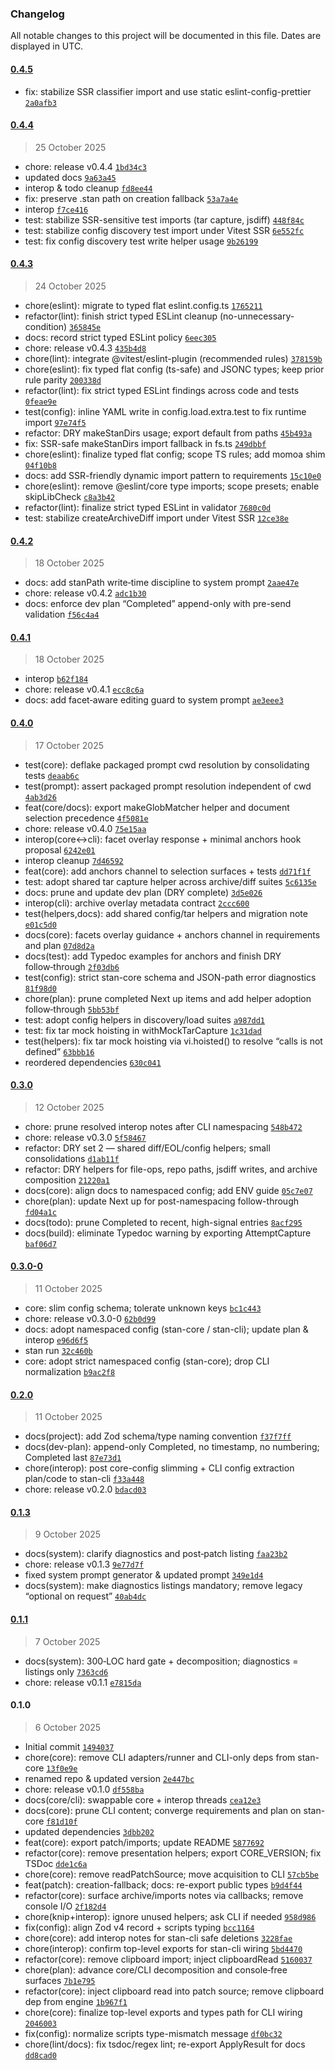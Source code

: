 ### Changelog

All notable changes to this project will be documented in this file. Dates are displayed in UTC.

#### [0.4.5](https://github.com/karmaniverous/stan-core/compare/0.4.4...0.4.5)

- fix: stabilize SSR classifier import and use static eslint-config-prettier [`2a0afb3`](https://github.com/karmaniverous/stan-core/commit/2a0afb32c5db2e0455f5170396228787d5f2d82f)

#### [0.4.4](https://github.com/karmaniverous/stan-core/compare/0.4.3...0.4.4)

> 25 October 2025

- chore: release v0.4.4 [`1bd34c3`](https://github.com/karmaniverous/stan-core/commit/1bd34c3facd582d9be11bcd24b967650a57bc719)
- updated docs [`9a63a45`](https://github.com/karmaniverous/stan-core/commit/9a63a4536ef3788598af11dbe0b0ef9bb262d3be)
- interop & todo cleanup [`fd8ee44`](https://github.com/karmaniverous/stan-core/commit/fd8ee44e929b8e77e25180b789901cf6d9cea84a)
- fix: preserve .stan path on creation fallback [`53a7a4e`](https://github.com/karmaniverous/stan-core/commit/53a7a4eb991a6d4fa2d2fde418257d652fb62f6c)
- interop [`f7ce416`](https://github.com/karmaniverous/stan-core/commit/f7ce416fa1ffae69fd74de011b33e87f1ed78bcf)
- test: stabilize SSR-sensitive test imports (tar capture, jsdiff) [`448f84c`](https://github.com/karmaniverous/stan-core/commit/448f84c1ac489028a5336da5547288f08eaf198d)
- test: stabilize config discovery test import under Vitest SSR [`6e552fc`](https://github.com/karmaniverous/stan-core/commit/6e552fce9484bdd7fb9ac557a5a37580f892e6de)
- test: fix config discovery test write helper usage [`9b26199`](https://github.com/karmaniverous/stan-core/commit/9b26199f6c34fd2d6661d5e55b610ba52c119a43)

#### [0.4.3](https://github.com/karmaniverous/stan-core/compare/0.4.2...0.4.3)

> 24 October 2025

- chore(eslint): migrate to typed flat eslint.config.ts [`1765211`](https://github.com/karmaniverous/stan-core/commit/17652115d3de9883c0c2ed05d40d62e1a093aace)
- refactor(lint): finish strict typed ESLint cleanup (no-unnecessary-condition) [`365845e`](https://github.com/karmaniverous/stan-core/commit/365845ef0f4cc25075af9354c6dc9edfad35ede2)
- docs: record strict typed ESLint policy [`6eec305`](https://github.com/karmaniverous/stan-core/commit/6eec3052c144d822bede5543181465dbb20bea06)
- chore: release v0.4.3 [`435b4d8`](https://github.com/karmaniverous/stan-core/commit/435b4d8a1945aec2b556a076715067b3fa414e2a)
- chore(lint): integrate @vitest/eslint-plugin (recommended rules) [`378159b`](https://github.com/karmaniverous/stan-core/commit/378159bb6af4664c6b226297f675941f69a8ee14)
- chore(eslint): fix typed flat config (ts-safe) and JSONC types; keep prior rule parity [`200338d`](https://github.com/karmaniverous/stan-core/commit/200338dec59ac466a7969810a7516d86e237a0fb)
- refactor(lint): fix strict typed ESLint findings across code and tests [`0feae9e`](https://github.com/karmaniverous/stan-core/commit/0feae9ed0807d88c0ff207a8133c278072c0135a)
- test(config): inline YAML write in config.load.extra.test to fix runtime import [`97e74f5`](https://github.com/karmaniverous/stan-core/commit/97e74f5988199a1600e1677f20cc628b7b444078)
- refactor: DRY makeStanDirs usage; export default from paths [`45b493a`](https://github.com/karmaniverous/stan-core/commit/45b493a8ac4c550a0d0a0abc9e8a6a5d0146b445)
- fix: SSR-safe makeStanDirs import fallback in fs.ts [`249dbbf`](https://github.com/karmaniverous/stan-core/commit/249dbbfe0f80b02d68a31890a75555c57e401cec)
- chore(eslint): finalize typed flat config; scope TS rules; add momoa shim [`04f10b8`](https://github.com/karmaniverous/stan-core/commit/04f10b8342fe04dbd4d42f5fc82476afdc82b2d4)
- docs: add SSR-friendly dynamic import pattern to requirements [`15c10e0`](https://github.com/karmaniverous/stan-core/commit/15c10e0451cd93fc321837bc2d7ac8459bb7dd13)
- chore(eslint): remove @eslint/core type imports; scope presets; enable skipLibCheck [`c8a3b42`](https://github.com/karmaniverous/stan-core/commit/c8a3b42c58102c87d995d0e69967027d317836fa)
- refactor(lint): finalize strict typed ESLint in validator [`7680c0d`](https://github.com/karmaniverous/stan-core/commit/7680c0de38d3ab38341d6c1c8d6f4074b8f68a96)
- test: stabilize createArchiveDiff import under Vitest SSR [`12ce38e`](https://github.com/karmaniverous/stan-core/commit/12ce38e9bd4e161b7e8271711bc92d4710a1b4f3)

#### [0.4.2](https://github.com/karmaniverous/stan-core/compare/0.4.1...0.4.2)

> 18 October 2025

- docs: add stanPath write‑time discipline to system prompt [`2aae47e`](https://github.com/karmaniverous/stan-core/commit/2aae47ed80eadaa3c1475f5a6bc078e94a76f5bc)
- chore: release v0.4.2 [`adc1b30`](https://github.com/karmaniverous/stan-core/commit/adc1b309755800b8ee3b5ce3147854a4c078b34b)
- docs: enforce dev plan “Completed” append-only with pre-send validation [`f56c4a4`](https://github.com/karmaniverous/stan-core/commit/f56c4a43588228d9d858d1f4394d7f757cf619fe)

#### [0.4.1](https://github.com/karmaniverous/stan-core/compare/0.4.0...0.4.1)

> 18 October 2025

- interop [`b62f184`](https://github.com/karmaniverous/stan-core/commit/b62f1840b320e1753f6eae95993078ef9670b79e)
- chore: release v0.4.1 [`ecc8c6a`](https://github.com/karmaniverous/stan-core/commit/ecc8c6a827f9b2cad29adb4362ec87b8242b60f6)
- docs: add facet‑aware editing guard to system prompt [`ae3eee3`](https://github.com/karmaniverous/stan-core/commit/ae3eee3ef17a43f1abcee0ac90cbce02a686cb70)

#### [0.4.0](https://github.com/karmaniverous/stan-core/compare/0.3.0...0.4.0)

> 17 October 2025

- test(core): deflake packaged prompt cwd resolution by consolidating tests [`deaab6c`](https://github.com/karmaniverous/stan-core/commit/deaab6c1254ff863488e5034b754c43a3d0abd8d)
- test(prompt): assert packaged prompt resolution independent of cwd [`4ab3d26`](https://github.com/karmaniverous/stan-core/commit/4ab3d26867d33b1d76adaa725d04bb989beeb4e1)
- feat(core/docs): export makeGlobMatcher helper and document selection precedence [`4f5081e`](https://github.com/karmaniverous/stan-core/commit/4f5081efa319d8478caecfc9c857ed464a9bbdaa)
- chore: release v0.4.0 [`75e15aa`](https://github.com/karmaniverous/stan-core/commit/75e15aa66c52b7503509ccbab94e45971dbdc555)
- interop(core↔cli): facet overlay response + minimal anchors hook proposal [`6242e01`](https://github.com/karmaniverous/stan-core/commit/6242e016463492f3f9978c5b8e724d96a7679583)
- interop cleanup [`7d46592`](https://github.com/karmaniverous/stan-core/commit/7d465928e5d9e589e0db5c525c2328e59b8d9e16)
- feat(core): add anchors channel to selection surfaces + tests [`dd71f1f`](https://github.com/karmaniverous/stan-core/commit/dd71f1fabb2a456d898fae6315acbe75166a5b62)
- test: adopt shared tar capture helper across archive/diff suites [`5c6135e`](https://github.com/karmaniverous/stan-core/commit/5c6135e6941d6442e158983aa066ea5ac590f0e1)
- docs: prune and update dev plan (DRY complete) [`3d5e026`](https://github.com/karmaniverous/stan-core/commit/3d5e0268efddf90afaaee755b297a5ec24b630c8)
- interop(cli): archive overlay metadata contract [`2ccc600`](https://github.com/karmaniverous/stan-core/commit/2ccc6005bc0c8a3134a90252c4dbd82282044538)
- test(helpers,docs): add shared config/tar helpers and migration note [`e01c5d0`](https://github.com/karmaniverous/stan-core/commit/e01c5d0cdd31cd5d609f651f07a5808a475602bd)
- docs(core): facets overlay guidance + anchors channel in requirements and plan [`07d8d2a`](https://github.com/karmaniverous/stan-core/commit/07d8d2a99dff16b90816445b029c63332f5e0ec3)
- docs(test): add Typedoc examples for anchors and finish DRY follow‑through [`2f03db6`](https://github.com/karmaniverous/stan-core/commit/2f03db64f1cc5ca1dac7980ee8f8d3c97e62b1c3)
- test(config): strict stan-core schema and JSON-path error diagnostics [`81f98d0`](https://github.com/karmaniverous/stan-core/commit/81f98d06e593492c34b8658e40468a97a3c0b89d)
- chore(plan): prune completed Next up items and add helper adoption follow‑through [`5bb53bf`](https://github.com/karmaniverous/stan-core/commit/5bb53bf5eb6ee435b156061758e6ff197128090c)
- test: adopt config helpers in discovery/load suites [`a987dd1`](https://github.com/karmaniverous/stan-core/commit/a987dd1260f7fcae09b877bb38bc217f743994d5)
- test: fix tar mock hoisting in withMockTarCapture [`1c31dad`](https://github.com/karmaniverous/stan-core/commit/1c31dadad18eac086fa6fb6ab67bc237efef34df)
- test(helpers): fix tar mock hoisting via vi.hoisted() to resolve “calls is not defined” [`63bbb16`](https://github.com/karmaniverous/stan-core/commit/63bbb166ebff1cbc5e2fde334e752244190dae34)
- reordered dependencies [`630c041`](https://github.com/karmaniverous/stan-core/commit/630c04155c0a45f2aa6b45b532accd2f48b8adad)

#### [0.3.0](https://github.com/karmaniverous/stan-core/compare/0.3.0-0...0.3.0)

> 12 October 2025

- chore: prune resolved interop notes after CLI namespacing [`548b472`](https://github.com/karmaniverous/stan-core/commit/548b472d09bec72cc6252b6028d7bd6541e75b12)
- chore: release v0.3.0 [`5f58467`](https://github.com/karmaniverous/stan-core/commit/5f584678e5201c470e6b077727e0f40c9e6f8535)
- refactor: DRY set 2 — shared diff/EOL/config helpers; small consolidations [`d1ab11f`](https://github.com/karmaniverous/stan-core/commit/d1ab11f623d2897ea8fd006ae13e46196ef7a9e9)
- refactor: DRY helpers for file-ops, repo paths, jsdiff writes, and archive composition [`21220a1`](https://github.com/karmaniverous/stan-core/commit/21220a1a77e6c838a66c6fcd2cf6645347b6d95d)
- docs(core): align docs to namespaced config; add ENV guide [`05c7e07`](https://github.com/karmaniverous/stan-core/commit/05c7e0715bfdfc0e13f36f36513eb8d4fc431853)
- chore(plan): update Next up for post-namespacing follow-through [`fd04a1c`](https://github.com/karmaniverous/stan-core/commit/fd04a1c0867d165e62456395b2d44fd59cbee4b2)
- docs(todo): prune Completed to recent, high-signal entries [`8acf295`](https://github.com/karmaniverous/stan-core/commit/8acf2952f40809d885f697fa07dfedb31191f4c8)
- docs(build): eliminate Typedoc warning by exporting AttemptCapture [`baf06d7`](https://github.com/karmaniverous/stan-core/commit/baf06d737f8676c6d3220c2ef4dafd4e41db05a7)

#### [0.3.0-0](https://github.com/karmaniverous/stan-core/compare/0.2.0...0.3.0-0)

> 11 October 2025

- core: slim config schema; tolerate unknown keys [`bc1c443`](https://github.com/karmaniverous/stan-core/commit/bc1c4433b6148c9e4365307ad11d185408f57314)
- chore: release v0.3.0-0 [`62b0d99`](https://github.com/karmaniverous/stan-core/commit/62b0d99db92a875558db718b04abf1c26eacf328)
- docs: adopt namespaced config (stan-core / stan-cli); update plan & interop [`e96d6f5`](https://github.com/karmaniverous/stan-core/commit/e96d6f551e4efd03ddf2e68336ee57dad869cff7)
- stan run [`32c460b`](https://github.com/karmaniverous/stan-core/commit/32c460b06f3faa5a509020a7626b15034149b669)
- core: adopt strict namespaced config (stan-core); drop CLI normalization [`b9ac2f8`](https://github.com/karmaniverous/stan-core/commit/b9ac2f8854dbb6541dbddaed5bbc4f03e15c3207)

#### [0.2.0](https://github.com/karmaniverous/stan-core/compare/0.1.3...0.2.0)

> 11 October 2025

- docs(project): add Zod schema/type naming convention [`f37f7ff`](https://github.com/karmaniverous/stan-core/commit/f37f7ffd9096a5d8dcfa8b13ee14deb361f482e9)
- docs(dev-plan): append-only Completed, no timestamp, no numbering; Completed last [`87e73d1`](https://github.com/karmaniverous/stan-core/commit/87e73d198089573219f56e8342ac49d5608f5b26)
- chore(interop): post core-config slimming + CLI config extraction plan/code to stan-cli [`f33a448`](https://github.com/karmaniverous/stan-core/commit/f33a448ad82e4682a22118b02cfa8e1d79da9f24)
- chore: release v0.2.0 [`bdacd03`](https://github.com/karmaniverous/stan-core/commit/bdacd03af51d97f50931d90fb59e4c494d9fd5e2)

#### [0.1.3](https://github.com/karmaniverous/stan-core/compare/0.1.1...0.1.3)

> 9 October 2025

- docs(system): clarify diagnostics and post‑patch listing [`faa23b2`](https://github.com/karmaniverous/stan-core/commit/faa23b2c7e7b7dc95e78e94bd1a2303af66e1f7c)
- chore: release v0.1.3 [`9e77d7f`](https://github.com/karmaniverous/stan-core/commit/9e77d7f0e01f2ea28575f6f92581f8b1add8a535)
- fixed system prompt generator & updated prompt [`349e1d4`](https://github.com/karmaniverous/stan-core/commit/349e1d4e8d5e9939935cc762cf8d99fa86d3591e)
- docs(system): make diagnostics listings mandatory; remove legacy “optional on request” [`40ab4dc`](https://github.com/karmaniverous/stan-core/commit/40ab4dc50b272c96bf667eefbc978c46b539ce12)

#### [0.1.1](https://github.com/karmaniverous/stan-core/compare/0.1.0...0.1.1)

> 7 October 2025

- docs(system): 300‑LOC hard gate + decomposition; diagnostics = listings only [`7363cd6`](https://github.com/karmaniverous/stan-core/commit/7363cd68b74e0fbb06dad7f0f1907c82d1eb05c3)
- chore: release v0.1.1 [`e7815da`](https://github.com/karmaniverous/stan-core/commit/e7815dac4f3678352791d4829c467cf82cb06525)

#### 0.1.0

> 6 October 2025

- Initial commit [`1494037`](https://github.com/karmaniverous/stan-core/commit/1494037cdc692696f4fd4eecfdecdf0b5d6a5ea1)
- chore(core): remove CLI adapters/runner and CLI-only deps from stan-core [`13f0e9e`](https://github.com/karmaniverous/stan-core/commit/13f0e9eea4a2f000397d8edce500493548d3d5e8)
- renamed repo & updated version [`2e447bc`](https://github.com/karmaniverous/stan-core/commit/2e447bc23bc705c9d6da890706c947cf4160af3e)
- chore: release v0.1.0 [`df558ba`](https://github.com/karmaniverous/stan-core/commit/df558ba5d49dce4afc8fcf6b92dacc9d681694ee)
- docs(core/cli): swappable core + interop threads [`cea12e3`](https://github.com/karmaniverous/stan-core/commit/cea12e3b9eb9e3b9dfc9ea7dbffcd0935d23e68f)
- docs(core): prune CLI content; converge requirements and plan on stan-core [`f81d10f`](https://github.com/karmaniverous/stan-core/commit/f81d10f41e3ceabd6e6e9be157c3295d5ab48899)
- updated dependencies [`3dbb202`](https://github.com/karmaniverous/stan-core/commit/3dbb20200388b65078a10187e41d5f36c1d8bdfd)
- feat(core): export patch/imports; update README [`5877692`](https://github.com/karmaniverous/stan-core/commit/58776928481adc66fb92cb1ce42ae44976957fa9)
- refactor(core): remove presentation helpers; export CORE_VERSION; fix TSDoc [`dde1c6a`](https://github.com/karmaniverous/stan-core/commit/dde1c6a040ff0a0c5aac58de28f29b75311cc719)
- chore(core): remove readPatchSource; move acquisition to CLI [`57cb5be`](https://github.com/karmaniverous/stan-core/commit/57cb5be140b26f1de1daf7f1c310dafb2ad159d7)
- feat(patch): creation-fallback; docs: re-export public types [`b9d4f44`](https://github.com/karmaniverous/stan-core/commit/b9d4f44bdeb859b35609bcaf370be77e6037b729)
- refactor(core): surface archive/imports notes via callbacks; remove console I/O [`2f182d4`](https://github.com/karmaniverous/stan-core/commit/2f182d4626af92823e61800c0c1e34e3ad7fb619)
- chore(knip+interop): ignore unused helpers; ask CLI if needed [`958d986`](https://github.com/karmaniverous/stan-core/commit/958d98664736caae48cff395a7ce6b7a8da4bc50)
- fix(config): align Zod v4 record + scripts typing [`bcc1164`](https://github.com/karmaniverous/stan-core/commit/bcc11642fa8609a574c81672958d54a8f2c1dd00)
- chore(core): add interop notes for stan-cli safe deletions [`3228fae`](https://github.com/karmaniverous/stan-core/commit/3228fae069b32ab292f75d2dc09ccea4510fdb4f)
- chore(interop): confirm top-level exports for stan-cli wiring [`5bd4470`](https://github.com/karmaniverous/stan-core/commit/5bd44709914e9c3591e89e4bd780cfff3938704b)
- refactor(core): remove clipboard import; inject clipboardRead [`5160037`](https://github.com/karmaniverous/stan-core/commit/5160037ca360e581eaef2282ce8978ad6aafc1d5)
- chore(plan): advance core/CLI decomposition and console‑free surfaces [`7b1e795`](https://github.com/karmaniverous/stan-core/commit/7b1e7957911342723aa6a706217e98421c0e3731)
- refactor(core): inject clipboard read into patch source; remove clipboard dep from engine [`1b967f1`](https://github.com/karmaniverous/stan-core/commit/1b967f1bdd1a36c3ab5f544e131d3df85ee121ae)
- chore(core): finalize top-level exports and types path for CLI wiring [`2046003`](https://github.com/karmaniverous/stan-core/commit/2046003b021abea400ebd21a7e409660184362d8)
- fix(config): normalize scripts type-mismatch message [`df0bc32`](https://github.com/karmaniverous/stan-core/commit/df0bc3283f5947176d0446ef65fbb4701f958ea9)
- chore(lint/docs): fix tsdoc/regex lint; re-export ApplyResult for docs [`dd8cad0`](https://github.com/karmaniverous/stan-core/commit/dd8cad035629fd007bf7686848fd933583eec959)
